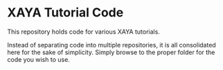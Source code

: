 # XAYA Tutorial Code

This repository holds code for various XAYA tutorials.

Instead of separating code into multiple repositories, it is all consolidated here for the sake of simplicity. Simply browse to the proper folder for the code you wish to use. 


